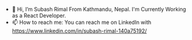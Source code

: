 - 👋 Hi, I’m Subash Rimal From Kathmandu, Nepal. I'm Currently Working as a React Developer.
- 📫 How to reach me: You can reach me on LinkedIn with https://www.linkedin.com/in/subash-rimal-140a75192/

